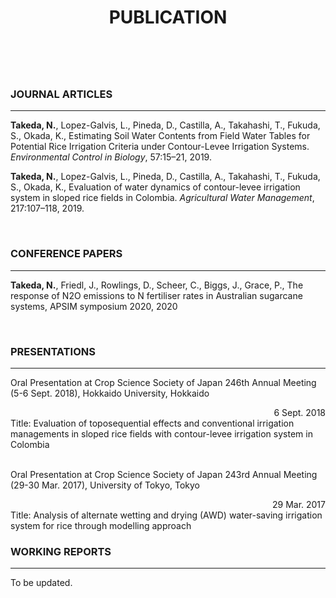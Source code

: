 ﻿---
templateKey: 'about-page'
path: /publication
title: PUBLICATION
---
<br>

### JOURNAL ARTICLES
---
**Takeda, N.**, Lopez-Galvis, L., Pineda, D., Castilla, A., Takahashi, T., Fukuda, S., Okada, K., Estimating Soil Water Contents from Field Water Tables for Potential Rice Irrigation Criteria under Contour-Levee Irrigation Systems. *Environmental Control in Biology*, 57:15–21, 2019.
<br>

**Takeda, N.**, Lopez-Galvis, L., Pineda, D., Castilla, A., Takahashi, T., Fukuda, S., Okada, K., Evaluation of water dynamics of contour-levee irrigation system in sloped rice fields in Colombia. *Agricultural Water Management*, 217:107–118, 2019.

<br>

### CONFERENCE PAPERS
---
**Takeda, N.**, Friedl, J., Rowlings, D., Scheer, C., Biggs, J., Grace, P., The response of N2O emissions to N fertiliser rates in Australian sugarcane systems, APSIM symposium 2020, 2020 

<br>

### PRESENTATIONS
---
Oral Presentation at Crop Science Society of Japan 246th Annual Meeting (5-6 Sept. 2018), Hokkaido University, Hokkaido
<div style="text-align: right;">6 Sept. 2018</div>
Title: Evaluation of toposequential effects and conventional irrigation managements in sloped rice fields with contour-levee irrigation system in Colombia
<br>
<br>

Oral Presentation at Crop Science Society of Japan 243rd Annual Meeting (29-30 Mar. 2017), University of Tokyo, Tokyo
<div style="text-align: right;">29 Mar. 2017</div>
Title: Analysis of alternate wetting and drying (AWD) water-saving irrigation system for rice through modelling approach

<br>

### WORKING REPORTS
---
To be updated.
